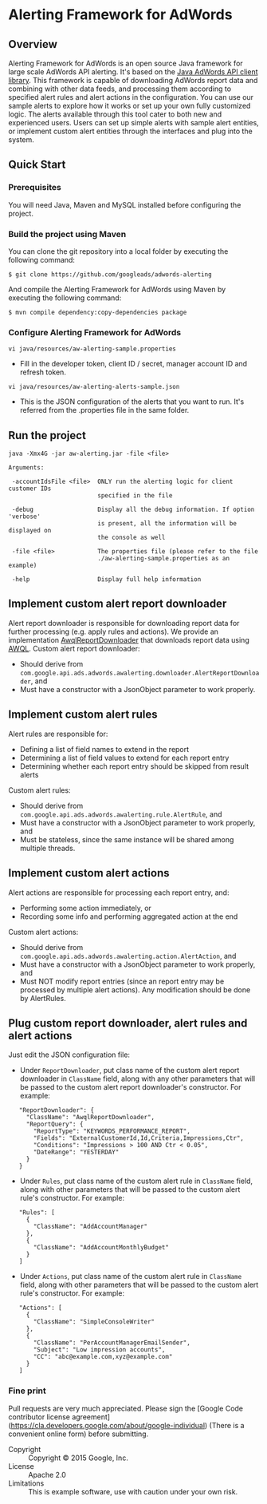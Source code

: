 # Alerting Framework for AdWords

## Overview

Alerting Framework for AdWords is an open source Java framework for large
scale AdWords API alerting. It's based on the [Java AdWords API client
library](https://github.com/googleads/googleads-java-lib). This framework
is capable of downloading AdWords report data and combining with other
data feeds, and processing them according to specified alert rules and
alert actions in the configuration. You can use our sample alerts to
explore how it works or set up your own fully customized logic. The alerts
available through this tool cater to both new and experienced users. Users
can set up simple alerts with sample alert entities, or implement custom
alert entities through the interfaces and plug into the system.

## Quick Start

### Prerequisites

You will need Java, Maven and MySQL installed before configuring the project.

### Build the project using Maven

You can clone the git repository into a local folder by executing the following
command:
```
$ git clone https://github.com/googleads/adwords-alerting
```

And compile the Alerting Framework for AdWords using Maven by executing the
following command:
```
$ mvn compile dependency:copy-dependencies package
```

### Configure Alerting Framework for AdWords
```
vi java/resources/aw-alerting-sample.properties
```
 - Fill in the developer token, client ID / secret, manager account ID and
   refresh token.

```
vi java/resources/aw-alerting-alerts-sample.json
```
 - This is the JSON configuration of the alerts that you want to run. It's
   referred from the .properties file in the same folder.

## Run the project

```
java -Xmx4G -jar aw-alerting.jar -file <file>

Arguments:

 -accountIdsFile <file>  ONLY run the alerting logic for client customer IDs
                         specified in the file

 -debug                  Display all the debug information. If option 'verbose'
                         is present, all the information will be displayed on
                         the console as well

 -file <file>            The properties file (please refer to the file
                         ./aw-alerting-sample.properties as an example)

 -help                   Display full help information
```

## Implement custom alert report downloader

Alert report downloader is responsible for downloading report data for further
processing (e.g. apply rules and actions). We provide an implementation
[AwqlReportDownloader](https://github.com/googleads/aw-alerting/blob/master/java/com/google/api/ads/adwords/awalerting/sampleimpl/downloader/AwqlReportDownloader.java)
that downloads report data using [AWQL](https://developers.google.com/adwords/api/docs/guides/awql).
Custom alert report downloader:
 - Should derive from
   ``com.google.api.ads.adwords.awalerting.downloader.AlertReportDownloader``,
   and
 - Must have a constructor with a JsonObject parameter to work properly.

## Implement custom alert rules

Alert rules are responsible for:

 - Defining a list of field names to extend in the report
 - Determining a list of field values to extend for each report entry
 - Determining whether each report entry should be skipped from result alerts

Custom alert rules:
 - Should derive from
   ``com.google.api.ads.adwords.awalerting.rule.AlertRule``, and
 - Must have a constructor with a JsonObject parameter to work properly, and
 - Must be stateless, since the same instance will be shared among multiple
   threads.

## Implement custom alert actions

Alert actions are responsible for processing each report entry, and:

 - Performing some action immediately, or
 - Recording some info and performing aggregated action at the end

Custom alert actions:
 - Should derive from
   ``com.google.api.ads.adwords.awalerting.action.AlertAction``, and
 - Must have a constructor with a JsonObject parameter to work properly, and
 - Must NOT modify report entries (since an report entry may be processed by
   multiple alert actions). Any modification should be done by AlertRules.

## Plug custom report downloader, alert rules and alert actions

Just edit the JSON configuration file:

 - Under ``ReportDownloader``, put class name of the custom alert
   report downloader in ``ClassName`` field, along with any other
   parameters that will be passed to the custom alert report downloader's
   constructor. For example:
 ```
    "ReportDownloader": {
      "ClassName": "AwqlReportDownloader",
      "ReportQuery": {
        "ReportType": "KEYWORDS_PERFORMANCE_REPORT",
        "Fields": "ExternalCustomerId,Id,Criteria,Impressions,Ctr",
        "Conditions": "Impressions > 100 AND Ctr < 0.05",
        "DateRange": "YESTERDAY"
      }
    }
 ```

 - Under ``Rules``, put class name of the custom alert rule in
   ``ClassName`` field, along with other parameters that will be
   passed to the custom alert rule's constructor. For example:
 ```
    "Rules": [
      {
        "ClassName": "AddAccountManager"
      },
      {
        "ClassName": "AddAccountMonthlyBudget"
      }
    ]
 ```

 - Under ``Actions``, put class name of the custom alert rule in
   ``ClassName`` field, along with other parameters that will be
   passed to the custom alert rule's constructor. For example:
 ```
    "Actions": [
      {
        "ClassName": "SimpleConsoleWriter"
      },
      {
        "ClassName": "PerAccountManagerEmailSender",
        "Subject": "Low impression accounts",
        "CC": "abc@example.com,xyz@example.com"
      }
    ]
 ```

### Fine print
Pull requests are very much appreciated. Please sign the
[Google Code contributor license agreement]
(https://cla.developers.google.com/about/google-individual)
(There is a convenient online form) before submitting.

<dl>
  <dt>Copyright</dt>
  <dd>Copyright © 2015 Google, Inc.</dd>
  <dt>License</dt>
  <dd>Apache 2.0</dd>
  <dt>Limitations</dt>
  <dd>This is example software, use with caution under your own risk.</dd>
</dl>
